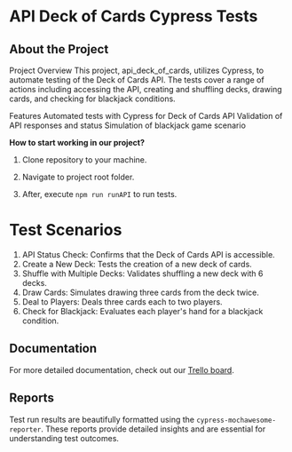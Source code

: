 ﻿# API Deck of Cards Cypress Tests

## About the Project
Project Overview
This project, api_deck_of_cards, utilizes Cypress,  to automate testing of the Deck of Cards API. The tests cover a range of actions including accessing the API, creating and shuffling decks, drawing cards, and checking for blackjack conditions.

Features
Automated tests with Cypress for Deck of Cards API
Validation of API responses and status
Simulation of blackjack game scenario

**How to start working in our project?**

1. Clone repository to your machine.

2. Navigate to project root folder.

4. After, execute ```npm run runAPI```  to run tests.

# Test Scenarios

 1. API Status Check: Confirms that the Deck of Cards API is accessible.
 2. Create a New Deck: Tests the creation of a new deck of cards.
 3. Shuffle with Multiple Decks: Validates shuffling a new deck with 6 decks.
 4. Draw Cards: Simulates drawing three cards from the deck twice.
 5. Deal to Players: Deals three cards each to two players.
 6. Check for Blackjack: Evaluates each player's hand for a blackjack condition.

## Documentation

For more detailed documentation, check out our [Trello board](https://trello.com/b/5ROY8M5D/assessmentjscypressapi).


 ## Reports

Test run results are beautifully formatted using the `cypress-mochawesome-reporter`. These reports provide detailed insights and are essential for understanding test outcomes.




